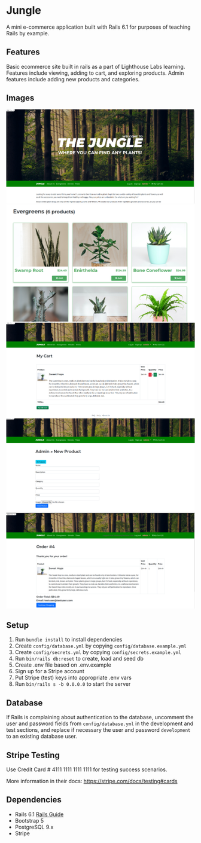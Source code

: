 # Jungle

A mini e-commerce application built with Rails 6.1 for purposes of teaching Rails by example.

## Features
Basic ecommerce site built in rails as a part of Lighthouse Labs learning. Features include viewing, adding to cart, and exploring products. Admin features include adding new products and categories. 

## Images
!["Screenshot of homepage layout"](https://github.com/N-Kovacs/jungle_rails/blob/master/docs/Homepage.png?raw=true)
!["Screenshot of products homepage layout"](https://github.com/N-Kovacs/jungle_rails/blob/master/docs/Homepage%202.png?raw=true)
!["Screenshot of cart"](https://github.com/N-Kovacs/jungle_rails/blob/master/docs/Cart.png?raw=true)
!["Screenshot of admin controls"](https://github.com/N-Kovacs/jungle_rails/blob/master/docs/Admin.png?raw=true)
!["Screenshot of successful order"](https://github.com/N-Kovacs/jungle_rails/blob/master/docs/Order.png?raw=true)


## Setup

1. Run `bundle install` to install dependencies
2. Create `config/database.yml` by copying `config/database.example.yml`
3. Create `config/secrets.yml` by copying `config/secrets.example.yml`
4. Run `bin/rails db:reset` to create, load and seed db
5. Create .env file based on .env.example
6. Sign up for a Stripe account
7. Put Stripe (test) keys into appropriate .env vars
8. Run `bin/rails s -b 0.0.0.0` to start the server

## Database

If Rails is complaining about authentication to the database, uncomment the user and password fields from `config/database.yml` in the development and test sections, and replace if necessary the user and password `development` to an existing database user.

## Stripe Testing

Use Credit Card # 4111 1111 1111 1111 for testing success scenarios.

More information in their docs: <https://stripe.com/docs/testing#cards>

## Dependencies

- Rails 6.1 [Rails Guide](http://guides.rubyonrails.org/v6.1/)
- Bootstrap 5
- PostgreSQL 9.x
- Stripe
